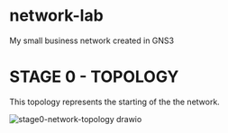 # network-lab
My small business network created in GNS3

# STAGE 0 - TOPOLOGY
This topology represents the starting of the the network.

![stage0-network-topology drawio](https://github.com/Spcwill358/network-lab/assets/88656329/30cd01d5-6a70-4458-870c-8ce0b474aba9)
